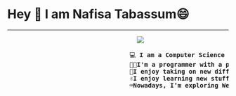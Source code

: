 <h1> Hey 👋 I am Nafisa Tabassum😄 </h1>
<hr>
<pre>
                                   <image src = "https://image.shutterstock.com/image-vector/happy-girl-laptop-online-coding-260nw-1982055719.jpg">
</pre>
<pre>
                                 💻<b> I am a Computer Science and Engineering student.</b>
                                 👩‍💻<b>I'm a programmer with a passion for Data Structures and Algorithms.</b>
                                 🎯<b>I enjoy taking on new difficulties and contributing to the solution.</b>
                                 ✌<b>I enjoy learning new stuff.</b>
                                 ⌨<b>Nowadays, I’m exploring Web Development.</b>
</pre>


